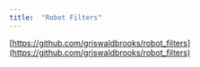 ```yaml
---
title:  "Robot Filters"
---
```


[https://github.com/griswaldbrooks/robot_filters](https://github.com/griswaldbrooks/robot_filters)